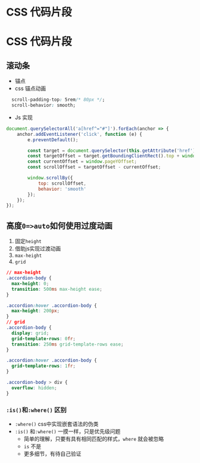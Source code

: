 # CSS 代码片段

# **CSS 代码片段**

## **滚动条**

- 锚点
- css 锚点动画

```css
  scroll-padding-top: 5rem/* 80px */;
  scroll-behavior: smooth;

```

- Js 实现

```jsx
document.querySelectorAll('a[href^="#"]').forEach(anchor => {
    anchor.addEventListener('click', function (e) {
        e.preventDefault();

        const target = document.querySelector(this.getAttribute('href'));
        const targetOffset = target.getBoundingClientRect().top + window.pageYOffset;
        const currentOffset = window.pageYOffset;
        const scrollOffset = targetOffset - currentOffset;

        window.scrollBy({
            top: scrollOffset,
            behavior: 'smooth'
        });
    });
});

```

## **高度`0=>auto`如何使用过度动画**

1. 固定`height`
2. 借助js实现过渡动画
3. `max-height`
4. `grid`

```css
// max-height
.accordion-body {
  max-height: 0;
  transition: 500ms max-height ease;
}

.accordion:hover .accordion-body {
  max-height: 200px;
}
// grid
.accordion-body {
  display: grid;
  grid-template-rows: 0fr;
  transition: 250ms grid-template-rows ease;
}

.accordion:hover .accordion-body {
  grid-template-rows: 1fr;
}

.accordion-body > div {
  overflow: hidden;
}

```

### **`:is()`和`:where()` 区别**

- `:where()` css中实现嵌套语法的伪类
- `:is()` 和`:where()` 一摸一样，只是优先级问题
    - 简单的理解，只要有具有相同匹配的样式，`where` 就会被忽略
    - `is` 不是
    - 更多细节，有待自己验证